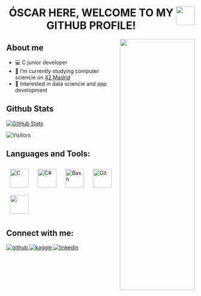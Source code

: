 <div align=center>
<img align="center" src=https://i.giphy.com/dxn6fRlTIShoeBr69N.gif style="object-fit: cover; height: 50px; float: right">
<h1 align="center">ÓSCAR HERE, WELCOME TO MY GITHUB PROFILE!</h1>
</div>

<img align="right" src=https://c.tenor.com/Z_Ah8rkdZ4YAAAAC/walking-code.gif style="object-fit: cover; height: 670px; width: 200px; float: right">

## About me
- 💻 C junior developer
- 🔭 I’m currently studying computer sciencie on [42 Madrid](https://www.42madrid.com/)
- 🧠 Interested in data sciencie and app development


## Github Stats
[![GitHub Stats](https://github-readme-stats.vercel.app/api?username=0martinez&show_icons=true&count_private=true&hide=contribs&theme=gotham)](https://github.com/0martinez?tab=repositories)

![Visitors](https://komarev.com/ghpvc/?username=0martinez&&style=flat-square)




## Languages and Tools:
<div align=left>                
<img style="margin: 10px" src="https://profilinator.rishav.dev/skills-assets/c-original.svg" alt="C" height="50" />
<img style="margin: 10px" src="https://profilinator.rishav.dev/skills-assets/csharp-original.svg" alt="C#" height="50" />                                                
<img style="margin: 10px" src="https://profilinator.rishav.dev/skills-assets/gnu_bash-icon.svg" alt="Bash" height="50" />  
<img style="margin: 10px" src="https://profilinator.rishav.dev/skills-assets/git-scm-icon.svg" alt="Git" height="50" />
<img style="margin: 10px" src="https://www.interviewmagazine.com/wp-content/uploads/loading_dots.gif" alt="" height="50" />                                                   
</div>
                                                                                                                

## Connect with me:                                                                                                                    
<div align="left">
<a href="https://github.com/0martinez" target="_blank">
<img src=https://img.shields.io/badge/github-%2324292e.svg?&style=for-the-badge&logo=github&logoColor=white alt=github style="margin-bottom: 5px;" />
</a>
<a href="https://www.kaggle.com/oscrmr" target="_blank">
<img src=https://img.shields.io/badge/kaggle-%2344BAE8.svg?&style=for-the-badge&logo=kaggle&logoColor=white alt=kaggle style="margin-bottom: 5px;" />
</a>
<a href="https://linkedin.com/in/óscarmartínez" target="_blank">
<img src=https://img.shields.io/badge/linkedin-%231E77B5.svg?&style=for-the-badge&logo=linkedin&logoColor=white alt=linkedin style="margin-bottom: 5px;" />
</a>  
</div>  
  

<br/>
                                                                                                                 
                                                                                                                 
                                                                                                                 
